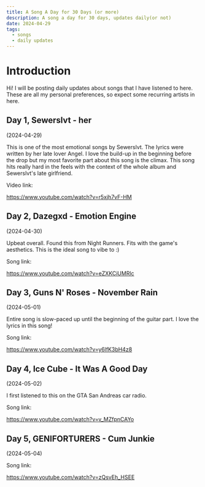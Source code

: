 ```yaml
---
title: A Song A Day for 30 Days (or more)
description: A song a day for 30 days, updates daily(or not)
date: 2024-04-29
tags:
  - songs
  - daily updates
---
```

# Introduction
Hi! I will be posting daily updates about songs that I have listened to here. These are all my personal preferences, so expect some recurring artists in here.
## Day 1, Sewerslvt - her

(2024-04-29)

This is one of the most emotional songs by Sewerslvt. The lyrics were written by her late lover Angel. I love the build-up in the beginning before the drop but my most favorite part about this song is the climax. This song hits really hard in the feels with the context of the whole album and Sewerslvt's late girlfriend.

Video link:

https://www.youtube.com/watch?v=r5xjh7vF-HM

## Day 2, Dazegxd - Emotion Engine

(2024-04-30)

Upbeat overall. Found this from Night Runners. Fits with the game's aesthetics. This is the ideal song to vibe to :)

Song link:

https://www.youtube.com/watch?v=eZXKCiUMRlc

## Day 3, Guns N' Roses - November Rain

(2024-05-01)

Entire song is slow-paced up until the beginning of the guitar part. I love the lyrics in this song!

Song link:

https://www.youtube.com/watch?v=y6lfK3bH4z8

## Day 4, Ice Cube - It Was A Good Day

(2024-05-02)

I first listened to this on the GTA San Andreas car radio.

Song link:

https://www.youtube.com/watch?v=v_MZfpnCAYo

## Day 5, GENIFORTURERS - Cum Junkie

(2024-05-04)

Song link:

https://www.youtube.com/watch?v=zQsvEh_HSEE